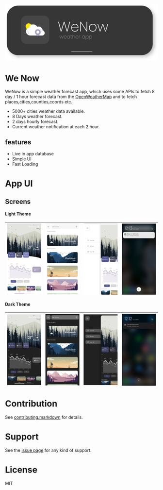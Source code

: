 
<p align="center">
<img src="https://raw.githubusercontent.com/xidhu/weNow-App/master/lib/assets/repo/app_banner.svg?token=APOIDJDNTCIVRQ2DTOHNBLLAVPXGC" width=700>
</p>



# We Now
WeNow is a simple weather forecast app, which uses some APIs to fetch 8 day / 1 hour forecast data from the [OpenWeatherMap](https://openweathermap.org/forecast5) and to fetch places,cities,counties,coords etc.


* 5000+ cities weather data available.
* 8 Days weather forecast.
* 2 days hourly forecast.
* Current weather notification at each 2 hour.

## features
* Live in app database
* Simple UI
* Fast Loading

# App UI

## Screens


#### Light Theme



| <img align="left" alt="Splash Screen" src="https://raw.githubusercontent.com/xidhu/weNow-App/master/lib/assets/repo/main_light.jpg?token=APOIDJEVSLIIKPKRKS6NECDAV6QGG" width="250px" /> | <img align="left" alt="Main Screen" src="https://raw.githubusercontent.com/xidhu/weNow-App/master/lib/assets/repo/loc_light.jpg?token=APOIDJBQ37ZLHILX5BS2P73AV6QQK" width="250px" /> | <img align="left" alt="Location Screen" src="https://raw.githubusercontent.com/xidhu/weNow-App/master/lib/assets/repo/side_light.jpg?token=APOIDJFMQWEOWR4GML2A4WTAV6QTU" width="250px" /> | <img align="left" alt="Side View" src="https://raw.githubusercontent.com/xidhu/weNow-App/master/lib/assets/repo/noti_light.jpg?token=APOIDJCZYHK76XETSYEYQRDAV6SZE" width="250px" /> |
| -------------------------------------------------------------------------------------------------------------------------------------------------- | ---------------------------------------------------------------------------------------------------------------------------------------------------- | ------------------------------------------------------------------------------------------------------------------------------------------------ | --------------------------------------------------------------------------------------------------------------------------------------------------- |
#### Dark Theme



<img align="left" alt="Splash Screen" src="https://raw.githubusercontent.com/xidhu/weNow-App/master/lib/assets/repo/main_dark.jpg?token=APOIDJA46ANXYB2QTGV6VJTAV6Q4Y" width="250px" /> | <img align="left" alt="Main Screen" src="https://raw.githubusercontent.com/xidhu/weNow-App/master/lib/assets/repo/loc_dark.jpg?token=APOIDJBEIJ2YJLHICFYP5JLAV6Q3E" width="250px" /> | <img align="left" alt="Location Screen" src="https://raw.githubusercontent.com/xidhu/weNow-App/master/lib/assets/repo/side_dark.jpg?token=APOIDJAX5YWT3LHVIDTYMJTAV6RA6" width="250px" /> | <img align="left" alt="Side View" src="https://raw.githubusercontent.com/xidhu/weNow-App/master/lib/assets/repo/noti_dark.jpg?token=APOIDJDQLGI4LKCEVGXSWHDAV6S4S" width="250px" /> |
| -------------------------------------------------------------------------------------------------------------------------------------------------- | ---------------------------------------------------------------------------------------------------------------------------------------------------- | ------------------------------------------------------------------------------------------------------------------------------------------------ | --------------------------------------------------------------------------------------------------------------------------------------------------- |




# Contribution

See [contributing.markdown][5] for details.

# Support

See  the [issue page][6]  for any kind of support.

# License

MIT 

[5]: https://github.com/xidhu/xidhu/blob/main/CONTRIBUTING.md
[6]: https://github.com/xidhu/weNow-App/issues
